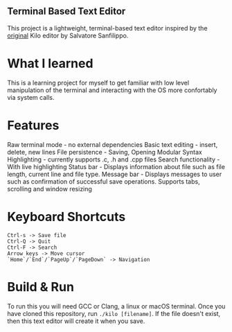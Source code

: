 ## Terminal Based Text Editor
This project is a lightweight, terminal-based text editor inspired by the [original](https://github.com/antirez/kilo) Kilo editor by Salvatore Sanfilippo.

# What I learned
This is a learning project for myself to get familiar with low level manipulation of the terminal and interacting with the OS more confortably via system calls.

# Features
Raw terminal mode - no external dependencies
Basic text editing - insert, delete, new lines
File persistence - Saving, Opening
Modular Syntax Highlighting - currently supports .c, .h and .cpp files
Search functionality - With live highlighting
Status bar - Displays information about file such as file length, current line and file type. 
Message bar - Displays messages to user such as confirmation of successful save operations.
Supports tabs, scrolling and window resizing

# Keyboard Shortcuts
```
Ctrl-s -> Save file
Ctrl-Q -> Quit
Ctrl-F -> Search
Arrow keys -> Move cursor
`Home`/`End`/`PageUp`/`PageDown` -> Navigation
```

# Build & Run
To run this you will need GCC or Clang, a linux or macOS terminal. Once you have cloned this repository, run `./kilo [filename]`. If the file doesn't exist, then this text editor will create it when you save.
